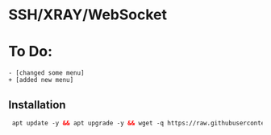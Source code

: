 # SSH/XRAY/WebSocket


# To Do:
    - [changed some menu]
    + [added new menu]


## Installation
```html
 apt update -y && apt upgrade -y && wget -q https://raw.githubusercontent.com/feely666/aio/main/setup.sh && chmod +x setup.sh && ./setup.sh
  ```

